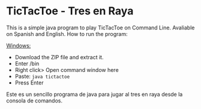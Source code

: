 # TicTacToe - Tres en Raya
This is a simple java program to play TicTacToe on Command Line. Avaliable on Spanish and English. How to run the program:

 [Windows:](https://stackoverflow.com/questions/5757189/how-do-i-run-java-class-files)
* Download the ZIP file and extract it.
* Enter /bin
* Right click> Open command window here
* Paste: ```java tictactoe```
* Press Enter

Este es un sencillo programa de java para jugar al tres en raya desde la consola de comandos.
